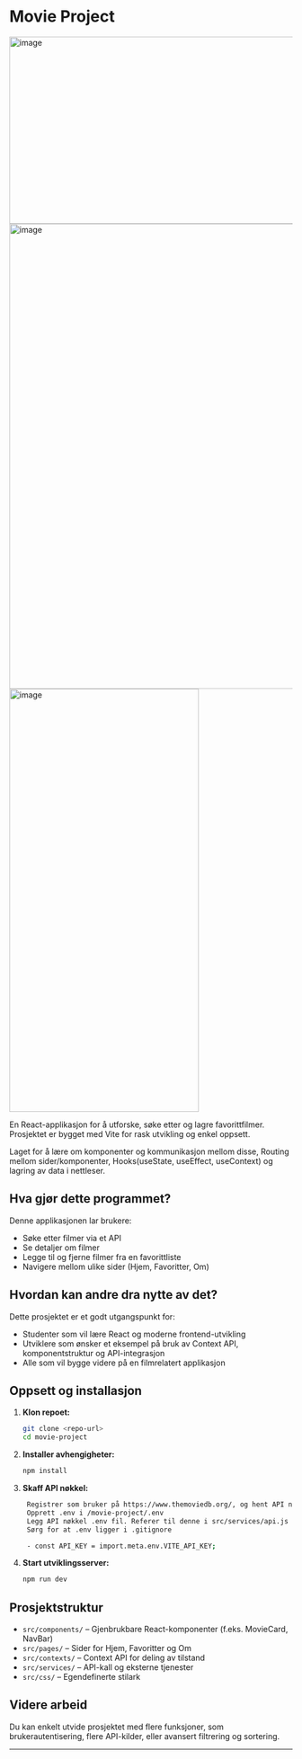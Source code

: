 # Movie Project

<img width="1866" height="333" alt="image" src="https://github.com/user-attachments/assets/f4eb4ad3-0a13-44f8-b58e-6c3504e03fcf" />

<img width="1840" height="828" alt="image" src="https://github.com/user-attachments/assets/e3b3e0c1-aa63-4287-9203-77d73da905fc" />

<img width="337" height="753" alt="image" src="https://github.com/user-attachments/assets/ae7fe21b-b5bb-48bd-94ec-d5399d61a7a6" />




En React-applikasjon for å utforske, søke etter og lagre favorittfilmer. Prosjektet er bygget med Vite for rask utvikling og enkel oppsett.

Laget for å lære om komponenter og kommunikasjon mellom disse, Routing mellom sider/komponenter, Hooks(useState, useEffect, useContext) og lagring av data i nettleser.

## Hva gjør dette programmet?

Denne applikasjonen lar brukere:

- Søke etter filmer via et API
- Se detaljer om filmer
- Legge til og fjerne filmer fra en favorittliste
- Navigere mellom ulike sider (Hjem, Favoritter, Om)

## Hvordan kan andre dra nytte av det?

Dette prosjektet er et godt utgangspunkt for:

- Studenter som vil lære React og moderne frontend-utvikling
- Utviklere som ønsker et eksempel på bruk av Context API, komponentstruktur og API-integrasjon
- Alle som vil bygge videre på en filmrelatert applikasjon

## Oppsett og installasjon

1. **Klon repoet:**
   ```sh
   git clone <repo-url>
   cd movie-project
   ```
2. **Installer avhengigheter:**
   ```sh
   npm install
   ```
4. **Skaff API nøkkel:**
   ```sh
    Registrer som bruker på https://www.themoviedb.org/, og hent API nøkkel.
    Opprett .env i /movie-project/.env
    Legg API nøkkel .env fil. Referer til denne i src/services/api.js
    Sørg for at .env ligger i .gitignore
   
    - const API_KEY = import.meta.env.VITE_API_KEY;
   ```
3. **Start utviklingsserver:**
   ```sh
   npm run dev
   ```

## Prosjektstruktur

- `src/components/` – Gjenbrukbare React-komponenter (f.eks. MovieCard, NavBar)
- `src/pages/` – Sider for Hjem, Favoritter og Om
- `src/contexts/` – Context API for deling av tilstand
- `src/services/` – API-kall og eksterne tjenester
- `src/css/` – Egendefinerte stilark

## Videre arbeid

Du kan enkelt utvide prosjektet med flere funksjoner, som brukerautentisering, flere API-kilder, eller avansert filtrering og sortering.

---
